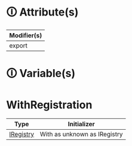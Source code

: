 # &#128712; Attribute(s)

| Modifier(s)                            |
|----------------------------------------|
| export |

# &#128712; Variable(s)

# WithRegistration

| Type                        | Initializer                       |
|-----------------------------|-----------------------------------|
| [IRegistry](https://hamedfathi.gitbook.io/aurelia-2-doc-api/kernel/interface/di/iregistry) | With as unknown as IRegistry |